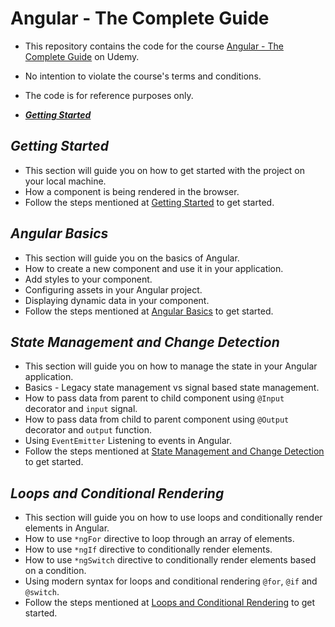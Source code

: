 # **Angular - The Complete Guide** <!-- omit in toc -->

- This repository contains the code for the course [Angular - The Complete Guide](https://www.udemy.com/course/the-complete-guide-to-angular-2/) on Udemy.
- No intention to violate the course's terms and conditions.
- The code is for reference purposes only.

- [***Getting Started***](#getting-started)

## ***Getting Started***

- This section will guide you on how to get started with the project on your local machine.
- How a component is being rendered in the browser.
- Follow the steps mentioned at [Getting Started](./docs/1.%20Getting%20Started.md) to get started.

## ***Angular Basics***

- This section will guide you on the basics of Angular.
- How to create a new component and use it in your application.
- Add styles to your component.
- Configuring assets in your Angular project.
- Displaying dynamic data in your component.
- Follow the steps mentioned at [Angular Basics](./docs/2.%20Angular%20Basics.md) to get started.

## ***State Management and Change Detection***

- This section will guide you on how to manage the state in your Angular application.
- Basics - Legacy state management vs signal based state management.
- How to pass data from parent to child component using `@Input` decorator and `input` signal.
- How to pass data from child to parent component using `@Output` decorator and `output` function.
- Using `EventEmitter` Listening to events in Angular.
- Follow the steps mentioned at [State Management and Change Detection](./docs/3.%20State%20Management%20and%20Change%20Detection.md) to get started.

## ***Loops and Conditional Rendering***

- This section will guide you on how to use loops and conditionally render elements in Angular.
- How to use `*ngFor` directive to loop through an array of elements.
- How to use `*ngIf` directive to conditionally render elements.
- How to use `*ngSwitch` directive to conditionally render elements based on a condition.
- Using modern syntax for loops and conditional rendering `@for`, `@if` and `@switch`.
- Follow the steps mentioned at [Loops and Conditional Rendering](./docs/4.%20Loops%20and%20Conditional%20Rendering.md) to get started.
